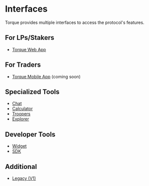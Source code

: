 # Interfaces

<div class="intro-description">
Torque provides multiple interfaces to access the protocol's features.
</div>

## For LPs/Stakers

- [Torque Web App](https://torque.fi)

## For Traders

- [Torque Mobile App](#) (coming soon)

## Specialized Tools

- [Chat](https://chat.torque.fi)
- [Calculator](https://calculator.torque.fi)
- [Troopers](https://mint.torque.fi)
- [Explorer](https://explorer.torque.fi)

## Developer Tools

- [Widget](https://widget.torque.fi)
- [SDK](https://github.com/torquefi/sdk)

## Additional

- [Legacy (V1)](https://legacy.torque.fi)